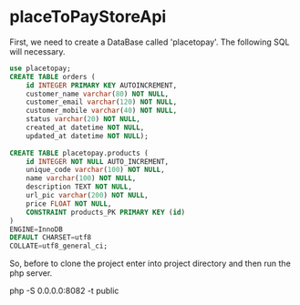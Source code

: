# placeToPayStoreApi
 
First, we need to create a DataBase called 'placetopay'. The following SQL will necessary.

```Sql
use placetopay;
CREATE TABLE orders (
    id INTEGER PRIMARY KEY AUTOINCREMENT, 
    customer_name varchar(80) NOT NULL, 
    customer_email varchar(120) NOT NULL,
    customer_mobile varchar(40) NOT NULL,
    status varchar(20) NOT NULL,
    created_at datetime NOT NULL,
    updated_at datetime NOT NULL);
    
CREATE TABLE placetopay.products (
    id INTEGER NOT NULL AUTO_INCREMENT,
    unique_code varchar(100) NOT NULL,
    name varchar(100) NOT NULL,
    description TEXT NOT NULL,
    url_pic varchar(200) NOT NULL,
    price FLOAT NOT NULL,
    CONSTRAINT products_PK PRIMARY KEY (id)
)
ENGINE=InnoDB
DEFAULT CHARSET=utf8
COLLATE=utf8_general_ci;
```
So, before to clone the project enter into project directory and then run the php server.

php -S 0.0.0.0:8082 -t public 
